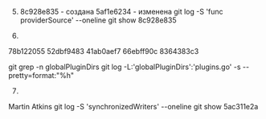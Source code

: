 5) 8c928e835 - создана
    5af1e6234 - изменена
git log -S 'func providerSource' --oneline
git show 8c928e835  

6)
78b122055
52dbf9483
41ab0aef7
66ebff90c
8364383c3
 
git grep -n globalPluginDirs
git log -L:'globalPluginDirs':'plugins.go' -s --pretty=format:"%h"

7)
Martin Atkins
git log -S 'synchronizedWriters' --oneline
git show 5ac311e2a
